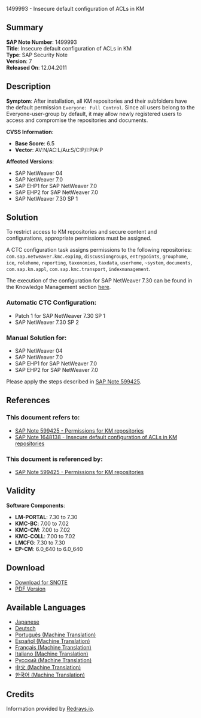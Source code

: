 1499993 - Insecure default configuration of ACLs in KM

## Summary

**SAP Note Number**: 1499993  
**Title**: Insecure default configuration of ACLs in KM  
**Type**: SAP Security Note  
**Version**: 7  
**Released On**: 12.04.2011  

## Description

**Symptom**:
After installation, all KM repositories and their subfolders have the default permission `Everyone: Full Control`. Since all users belong to the Everyone-user-group by default, it may allow newly registered users to access and compromise the repositories and documents.

**CVSS Information**:
- **Base Score**: 6.5  
- **Vector**: AV:N/AC:L/Au:S/C:P/I:P/A:P  

**Affected Versions**:
- SAP NetWeaver 04
- SAP NetWeaver 7.0
- SAP EHP1 for SAP NetWeaver 7.0
- SAP EHP2 for SAP NetWeaver 7.0
- SAP NetWeaver 7.30 SP 1

## Solution

To restrict access to KM repositories and secure content and configurations, appropriate permissions must be assigned.

A CTC configuration task assigns permissions to the following repositories: `com.sap.netweaver.kmc.expimp`, `discussiongroups`, `entrypoints`, `grouphome`, `ice`, `rolehome`, `reporting`, `taxonomies`, `taxdata`, `userhome`, `~system`, `documents`, `com.sap.km.appl`, `com.sap.kmc.transport`, `indexmanagement`.

The execution of the configuration for SAP NetWeaver 7.30 can be found in the Knowledge Management section [here](https://me.sap.com/help_nw73/helpdata/en/42/89749d882d1422e10000000a114cbd/frameset.htm).

### Automatic CTC Configuration:

- Patch 1 for SAP NetWeaver 7.30 SP 1
- SAP NetWeaver 7.30 SP 2

### Manual Solution for:

- SAP NetWeaver 04
- SAP NetWeaver 7.0
- SAP EHP1 for SAP NetWeaver 7.0
- SAP EHP2 for SAP NetWeaver 7.0

Please apply the steps described in [SAP Note 599425](https://me.sap.com/notes/599425).

## References

### This document refers to:
- [SAP Note 599425 - Permissions for KM repositories](https://me.sap.com/notes/599425)
- [SAP Note 1648138 - Insecure default configuration of ACLs in KM repositories](https://me.sap.com/notes/1648138)

### This document is referenced by:
- [SAP Note 599425 - Permissions for KM repositories](https://me.sap.com/notes/599425)

## Validity

**Software Components**:

- **LM-PORTAL**: 7.30 to 7.30
- **KMC-BC**: 7.00 to 7.02
- **KMC-CM**: 7.00 to 7.02
- **KMC-COLL**: 7.00 to 7.02
- **LMCFG**: 7.30 to 7.30
- **EP-CM**: 6.0_640 to 6.0_640

## Download

- [Download for SNOTE](https://notesdownloads.sap.com/note/0040000017085522017)
- [PDF Version](https://me.sap.com/sap/support/sfm/notes/print/0001499993?language=en-US&token=8C6B5FFC4C3DF650485EB27A759E69B9)

## Available Languages

- [Japanese](https://me.sap.com/notes/0001499993/J)
- [Deutsch](https://me.sap.com/notes/0001499993/D)
- [Português (Machine Translation)](https://me.sap.com/notes/0001499993/P)
- [Español (Machine Translation)](https://me.sap.com/notes/0001499993/S)
- [Français (Machine Translation)](https://me.sap.com/notes/0001499993/F)
- [Italiano (Machine Translation)](https://me.sap.com/notes/0001499993/I)
- [Русский (Machine Translation)](https://me.sap.com/notes/0001499993/R)
- [中文 (Machine Translation)](https://me.sap.com/notes/0001499993/1)
- [한국어 (Machine Translation)](https://me.sap.com/notes/0001499993/3)

## Credits

Information provided by [Redrays.io](https://redrays.io).